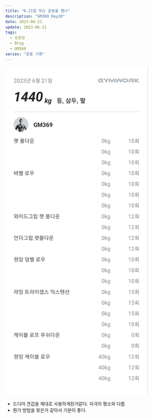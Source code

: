 ```yaml
---
title: "6.21일 무슨 운동을 했나"
description: "GM369 Day10"
date: 2023-06-21
update: 2023-06-21
tags:
  - 오운완
  - Blog
  - GM369
series: "운동 기록"
---
```


![6.21일 기록](workout.jpg)

- 드디어 견갑을 제대로 사용하게된거같다. 자극이 평소와 다름
- 뭔가 방법을 찾은거 같아서 기분이 좋다.
